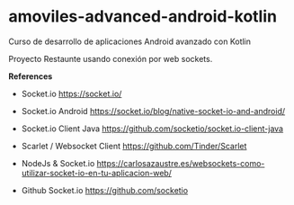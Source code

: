 # amoviles-advanced-android-kotlin
Curso de desarrollo de aplicaciones Android avanzado con Kotlin

Proyecto Restaunte usando conexión por web sockets.

**References**

- Socket.io https://socket.io/

- Socket.io Android https://socket.io/blog/native-socket-io-and-android/

- Socket.io Client Java https://github.com/socketio/socket.io-client-java

- Scarlet / Websocket Client https://github.com/Tinder/Scarlet

- NodeJs & Socket.io https://carlosazaustre.es/websockets-como-utilizar-socket-io-en-tu-aplicacion-web/

- Github Socket.io https://github.com/socketio
